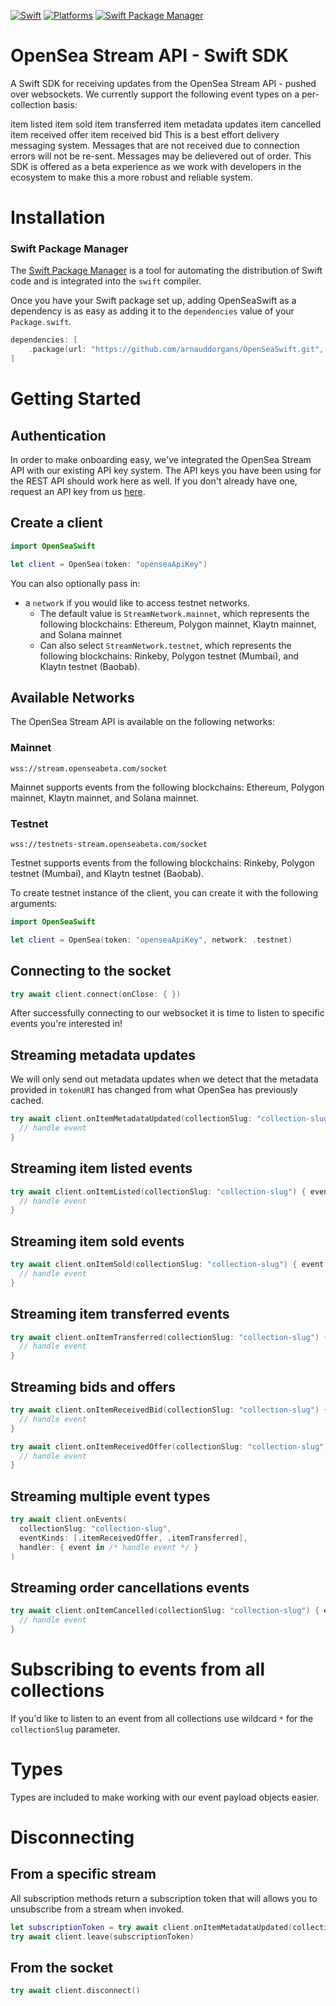 [![Swift](https://img.shields.io/badge/Swift-5.6-orange?style=flat-square)](https://img.shields.io/badge/Swift-5.6-Orange?style=flat-square)
[![Platforms](https://img.shields.io/badge/Platforms-macOS_iOS_tvOS_watchOS_Linux-yellowgreen?style=flat-square)](https://img.shields.io/badge/Platforms-macOS_iOS_tvOS_watchOS_Linux-Green?style=flat-square)
[![Swift Package Manager](https://img.shields.io/badge/Swift_Package_Manager-compatible-orange?style=flat-square)](https://img.shields.io/badge/Swift_Package_Manager-compatible-orange?style=flat-square)

# OpenSea Stream API - Swift SDK

A Swift SDK for receiving updates from the OpenSea Stream API - pushed over websockets. We currently support the following event types on a per-collection basis:

item listed
item sold
item transferred
item metadata updates
item cancelled
item received offer
item received bid
This is a best effort delivery messaging system. Messages that are not received due to connection errors will not be re-sent. Messages may be delievered out of order. This SDK is offered as a beta experience as we work with developers in the ecosystem to make this a more robust and reliable system.

# Installation

### Swift Package Manager

The [Swift Package Manager](https://swift.org/package-manager/) is a tool for automating the distribution of Swift code and is integrated into the `swift` compiler. 

Once you have your Swift package set up, adding OpenSeaSwift as a dependency is as easy as adding it to the `dependencies` value of your `Package.swift`.

```swift
dependencies: [
    .package(url: "https://github.com/arnauddorgans/OpenSeaSwift.git", .upToNextMajor(from: "1.0.0"))
]
```

# Getting Started

## Authentication

In order to make onboarding easy, we've integrated the OpenSea Stream API with our existing API key system. The API keys you have been using for the REST API should work here as well. If you don't already have one, request an API key from us [here](https://docs.opensea.io/reference/request-an-api-key).

## Create a client

```swift
import OpenSeaSwift

let client = OpenSea(token: "openseaApiKey")
```

You can also optionally pass in:

- a `network` if you would like to access testnet networks.
  - The default value is `StreamNetwork.mainnet`, which represents the following blockchains: Ethereum, Polygon mainnet, Klaytn mainnet, and Solana mainnet
  - Can also select `StreamNetwork.testnet`, which represents the following blockchains: Rinkeby, Polygon testnet (Mumbai), and Klaytn testnet (Baobab).

## Available Networks

The OpenSea Stream API is available on the following networks:

### Mainnet

`wss://stream.openseabeta.com/socket`

Mainnet supports events from the following blockchains: Ethereum, Polygon mainnet, Klaytn mainnet, and Solana mainnet.

### Testnet

`wss://testnets-stream.openseabeta.com/socket`

Testnet supports events from the following blockchains: Rinkeby, Polygon testnet (Mumbai), and Klaytn testnet (Baobab).

To create testnet instance of the client, you can create it with the following arguments:

```swift
import OpenSeaSwift

let client = OpenSea(token: "openseaApiKey", network: .testnet)
```

## Connecting to the socket

```swift
try await client.connect(onClose: { })
```

After successfully connecting to our websocket it is time to listen to specific events you're interested in!

## Streaming metadata updates

We will only send out metadata updates when we detect that the metadata provided in `tokenURI` has changed from what OpenSea has previously cached.

```swift
try await client.onItemMetadataUpdated(collectionSlug: "collection-slug") { event in
  // handle event
}
```

## Streaming item listed events

```swift
try await client.onItemListed(collectionSlug: "collection-slug") { event in
  // handle event
}
```

## Streaming item sold events

```swift
try await client.onItemSold(collectionSlug: "collection-slug") { event in
  // handle event
}
```

## Streaming item transferred events

```swift
try await client.onItemTransferred(collectionSlug: "collection-slug") { event in
  // handle event
}
```

## Streaming bids and offers

```swift
try await client.onItemReceivedBid(collectionSlug: "collection-slug") { event in
  // handle event
}

try await client.onItemReceivedOffer(collectionSlug: "collection-slug") { event in
  // handle event
}
```

## Streaming multiple event types

```swift
try await client.onEvents(
  collectionSlug: "collection-slug",
  eventKinds: [.itemReceivedOffer, .itemTransferred],
  handler: { event in /* handle event */ }
)
```

## Streaming order cancellations events

```swift
try await client.onItemCancelled(collectionSlug: "collection-slug") { event in
  // handle event
}
```

# Subscribing to events from all collections

If you'd like to listen to an event from all collections use wildcard `*` for the `collectionSlug` parameter.

# Types

Types are included to make working with our event payload objects easier.

# Disconnecting

## From a specific stream

All subscription methods return a subscription token that will allows you to unsubscribe from a stream when invoked.

```swift
let subscriptionToken = try await client.onItemMetadataUpdated(collectionSlug: "collection-slug") { event in }
try await client.leave(subscriptionToken)
```

## From the socket

```swift
try await client.disconnect()
```
